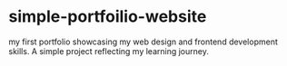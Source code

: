 # simple-portfoilio-website
my first portfolio showcasing my web design and frontend development skills. A simple project reflecting my learning journey.
